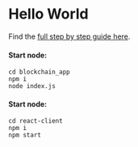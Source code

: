 # Hello World

Find the [full step by step guide here](https://lisk.io/documentation/start/tutorials/hello-world).

#### Start node:

```
cd blockchain_app
npm i
node index.js
```

#### Start node:

```
cd react-client
npm i
npm start
```
